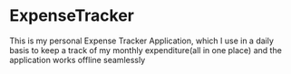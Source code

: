 # ExpenseTracker
This is my personal Expense Tracker Application, which I use in a daily basis to keep a track of my monthly expenditure(all in one place) and the application works offline seamlessly

